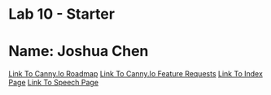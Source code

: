 # Lab 10 - Starter

# Name: Joshua Chen

[Link To Canny.Io Roadmap](https://cse110-lab10-joooshua-chen.canny.io/)
[Link To Canny.Io Feature Requests](https://cse110-lab10-joooshua-chen.canny.io/feature-requests)
[Link To Index Page](https://joooshua-chen.github.io/Lab10_Starter/index.html)
[Link To Speech Page](https://joooshua-chen.github.io/Lab10_Starter/speechSynth.html)

